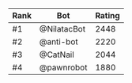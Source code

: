 Rank|Bot|Rating
---|---|---
#1|@NilatacBot|2448
#2|@anti-bot|2220
#3|@CatNail|2044
#4|@pawnrobot|1880

